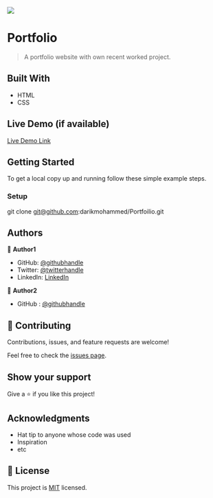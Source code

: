 ![](https://img.shields.io/badge/Microverse-blueviolet)

# Portfolio

> A portfolio website with own recent worked project.

## Built With

- HTML
- CSS

## Live Demo (if available)

[Live Demo Link](https://livedemo.com)

## Getting Started

To get a local copy up and running follow these simple example steps.

### Setup

git clone git@github.com:darikmohammed/Portfoilio.git

## Authors

👤 **Author1**

- GitHub: [@githubhandle](https://github.com/darikmohammed)
- Twitter: [@twitterhandle](https://twitter.com/r_darik)
- LinkedIn: [LinkedIn](www.linkedin.com/in/darik-mohammed-57352120b)

👤 **Author2**

- GitHub : [@githubhandle](https://github.com/waqaskanju)

## 🤝 Contributing

Contributions, issues, and feature requests are welcome!

Feel free to check the [issues page](../../issues/).

## Show your support

Give a ⭐️ if you like this project!

## Acknowledgments

- Hat tip to anyone whose code was used
- Inspiration
- etc

## 📝 License

This project is [MIT](./MIT.md) licensed.
